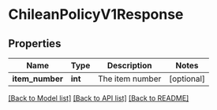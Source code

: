 # ChileanPolicyV1Response

## Properties
Name | Type | Description | Notes
------------ | ------------- | ------------- | -------------
**item_number** | **int** | The item number | [optional] 

[[Back to Model list]](../../README.md#documentation-for-models) [[Back to API list]](../../README.md#documentation-for-api-endpoints) [[Back to README]](../../README.md)


